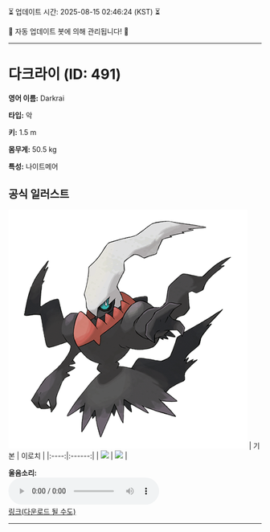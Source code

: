
⏳ 업데이트 시간: 2025-08-15 02:46:24 (KST) ⏳

🤖 자동 업데이트 봇에 의해 관리됩니다! 🤖

---

# 다크라이 (ID: 491)
**영어 이름:** Darkrai

**타입:** 악

**키:** 1.5 m

**몸무게:** 50.5 kg

**특성:** 나이트메어

## 공식 일러스트
![](https://raw.githubusercontent.com/PokeAPI/sprites/master/sprites/pokemon/other/official-artwork/491.png)
| 기본 | 이로치 |
|:----:|:------:|
| <img src="http://play.pokemonshowdown.com/sprites/ani/darkrai.gif" width="200"> | <img src="http://play.pokemonshowdown.com/sprites/ani-shiny/darkrai.gif" width="200"> |

**울음소리:**<br><audio controls src="https://raw.githubusercontent.com/PokeAPI/cries/main/cries/pokemon/latest/491.ogg"></audio><br> [링크(다운로드 될 수도)](https://raw.githubusercontent.com/PokeAPI/cries/main/cries/pokemon/latest/491.ogg)


---
